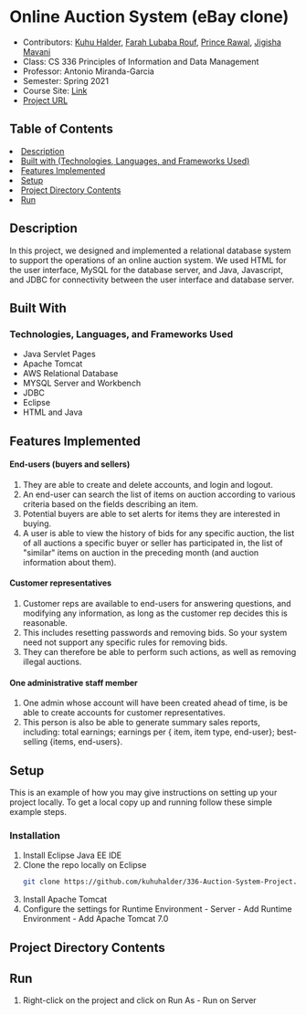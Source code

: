 
# Online Auction System (eBay clone)

- Contributors: <a href = 'https://github.com/kuhuhalder'> Kuhu Halder</a>, <a href = 'https://github.com/flr19' >Farah Lubaba Rouf</a>, <a href = 'https://github.com/princerawal'> Prince Rawal</a>, <a href = 'https://github.com/jigisham'>Jigisha Mavani</a>
- Class: CS 336 Principles of Information and Data Management
- Professor: Antonio Miranda-Garcia
- Semester: Spring 2021
- Course Site: <a href = 'https://www.cs.rutgers.edu/academics/undergraduate/course-synopses/course-details/01-198-336-principles-of-information-and-data-management'> Link </a>
- <a href = 'http://ec2-18-222-204-142.us-east-2.compute.amazonaws.com:8080/CS336-Project/'>Project URL</a>

## Table of Contents

<li><a href="#description">Description</a></li>
<li><a href="#built-with">Built with (Technologies, Languages, and Frameworks Used)</a></li>
<li><a href="#features-implemented">Features Implemented</a></li>
<li><a href="#setup">Setup</a></li>
<li><a href="#project-directory-contents">Project Directory Contents</a></li>
<li><a href="#run">Run</a></li>

## Description

In this project, we designed and implemented a relational database system to support the operations of an online auction system. We used HTML for the user interface, MySQL for the database server, and Java, Javascript, and JDBC for connectivity between the user interface and database server.


## Built With 

### Technologies, Languages, and Frameworks Used

- Java Servlet Pages
- Apache Tomcat
- AWS Relational Database 
- MYSQL Server and Workbench
- JDBC
- Eclipse
- HTML and Java

## Features Implemented

#### End-users (buyers and sellers)
1. They are able to create and delete accounts, and login and logout.
2. An end-user can search the list of items on auction according to various criteria based on the fields describing an item. 
3. Potential buyers are able to set alerts for items they are interested in buying. 
4. A user is able to view the history of bids for any specific auction, the list of all auctions a specific buyer or seller has participated in, the list of "similar" items on auction in the preceding month (and auction information about them).

#### Customer representatives 
1. Customer reps are available to end-users for answering questions, and modifying any information, as long as the customer rep decides this is reasonable. 
2. This includes resetting passwords and removing bids. So your system need not support any specific rules for removing bids.
3. They can therefore be able to perform such actions, as well as removing illegal auctions.

#### One administrative staff member 
1. One admin whose account will have been created ahead of time, is be able to create accounts for customer representatives.
2. This person is also be able to generate summary sales reports, including: total earnings; earnings per { item, item type, end-user}; best- selling {items, end-users}.

## Setup

This is an example of how you may give instructions on setting up your project locally.
To get a local copy up and running follow these simple example steps.

### Installation

1. Install Eclipse Java EE IDE
2. Clone the repo locally on Eclipse
   ```sh
   git clone https://github.com/kuhuhalder/336-Auction-System-Project.git
   ```
3. Install Apache Tomcat 
4. Configure the settings for Runtime Environment - Server - Add Runtime Environment - Add Apache Tomcat 7.0

## Project Directory Contents

## Run

1. Right-click on the project and click on Run As - Run on Server
